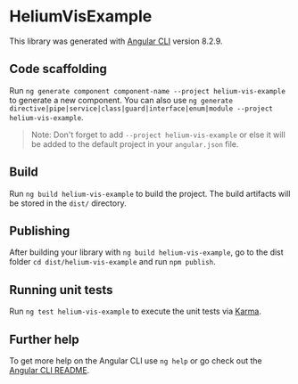 # HeliumVisExample

This library was generated with [Angular CLI](https://github.com/angular/angular-cli) version 8.2.9.

## Code scaffolding

Run `ng generate component component-name --project helium-vis-example` to generate a new component. You can also use `ng generate directive|pipe|service|class|guard|interface|enum|module --project helium-vis-example`.
> Note: Don't forget to add `--project helium-vis-example` or else it will be added to the default project in your `angular.json` file. 

## Build

Run `ng build helium-vis-example` to build the project. The build artifacts will be stored in the `dist/` directory.

## Publishing

After building your library with `ng build helium-vis-example`, go to the dist folder `cd dist/helium-vis-example` and run `npm publish`.

## Running unit tests

Run `ng test helium-vis-example` to execute the unit tests via [Karma](https://karma-runner.github.io).

## Further help

To get more help on the Angular CLI use `ng help` or go check out the [Angular CLI README](https://github.com/angular/angular-cli/blob/master/README.md).
